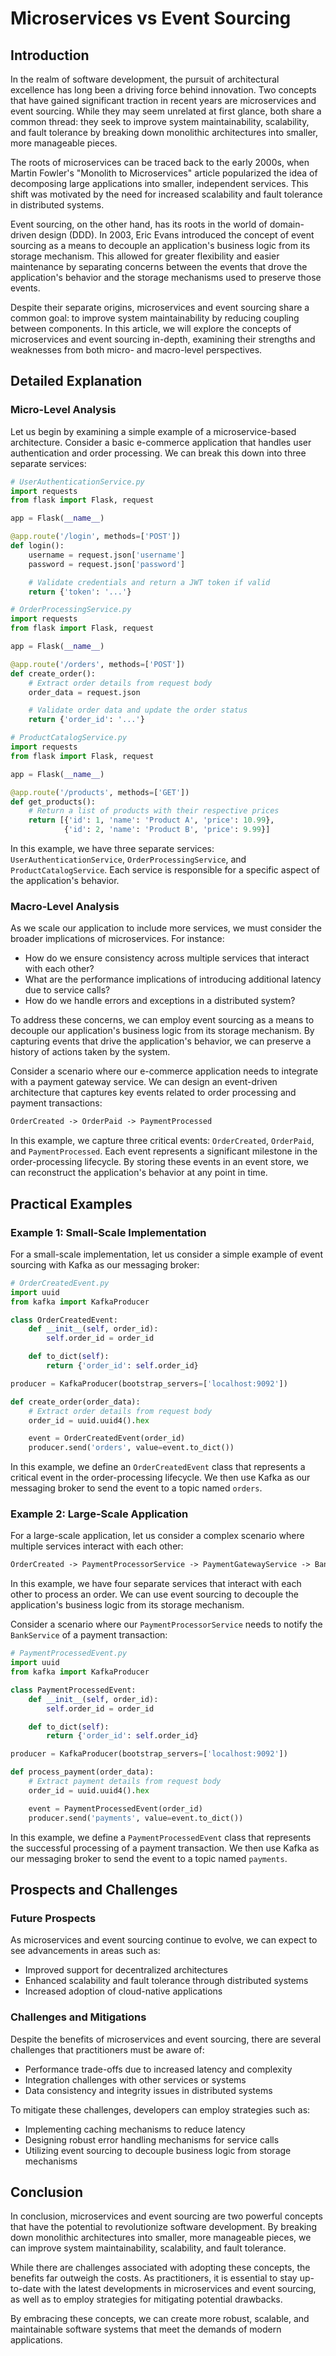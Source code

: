 # Microservices vs Event Sourcing
## Introduction

In the realm of software development, the pursuit of architectural excellence has long been a driving force behind innovation. Two concepts that have gained significant traction in recent years are microservices and event sourcing. While they may seem unrelated at first glance, both share a common thread: they seek to improve system maintainability, scalability, and fault tolerance by breaking down monolithic architectures into smaller, more manageable pieces.

The roots of microservices can be traced back to the early 2000s, when Martin Fowler's "Monolith to Microservices" article popularized the idea of decomposing large applications into smaller, independent services. This shift was motivated by the need for increased scalability and fault tolerance in distributed systems.

Event sourcing, on the other hand, has its roots in the world of domain-driven design (DDD). In 2003, Eric Evans introduced the concept of event sourcing as a means to decouple an application's business logic from its storage mechanism. This allowed for greater flexibility and easier maintenance by separating concerns between the events that drove the application's behavior and the storage mechanisms used to preserve those events.

Despite their separate origins, microservices and event sourcing share a common goal: to improve system maintainability by reducing coupling between components. In this article, we will explore the concepts of microservices and event sourcing in-depth, examining their strengths and weaknesses from both micro- and macro-level perspectives.

## Detailed Explanation

### Micro-Level Analysis

Let us begin by examining a simple example of a microservice-based architecture. Consider a basic e-commerce application that handles user authentication and order processing. We can break this down into three separate services:

```python
# UserAuthenticationService.py
import requests
from flask import Flask, request

app = Flask(__name__)

@app.route('/login', methods=['POST'])
def login():
    username = request.json['username']
    password = request.json['password']

    # Validate credentials and return a JWT token if valid
    return {'token': '...'}

# OrderProcessingService.py
import requests
from flask import Flask, request

app = Flask(__name__)

@app.route('/orders', methods=['POST'])
def create_order():
    # Extract order details from request body
    order_data = request.json

    # Validate order data and update the order status
    return {'order_id': '...'}

# ProductCatalogService.py
import requests
from flask import Flask, request

app = Flask(__name__)

@app.route('/products', methods=['GET'])
def get_products():
    # Return a list of products with their respective prices
    return [{'id': 1, 'name': 'Product A', 'price': 10.99},
            {'id': 2, 'name': 'Product B', 'price': 9.99}]
```

In this example, we have three separate services: `UserAuthenticationService`, `OrderProcessingService`, and `ProductCatalogService`. Each service is responsible for a specific aspect of the application's behavior.

### Macro-Level Analysis

As we scale our application to include more services, we must consider the broader implications of microservices. For instance:

* How do we ensure consistency across multiple services that interact with each other?
* What are the performance implications of introducing additional latency due to service calls?
* How do we handle errors and exceptions in a distributed system?

To address these concerns, we can employ event sourcing as a means to decouple our application's business logic from its storage mechanism. By capturing events that drive the application's behavior, we can preserve a history of actions taken by the system.

Consider a scenario where our e-commerce application needs to integrate with a payment gateway service. We can design an event-driven architecture that captures key events related to order processing and payment transactions:

```markdown
OrderCreated -> OrderPaid -> PaymentProcessed
```

In this example, we capture three critical events: `OrderCreated`, `OrderPaid`, and `PaymentProcessed`. Each event represents a significant milestone in the order-processing lifecycle. By storing these events in an event store, we can reconstruct the application's behavior at any point in time.

## Practical Examples

### Example 1: Small-Scale Implementation

For a small-scale implementation, let us consider a simple example of event sourcing with Kafka as our messaging broker:

```python
# OrderCreatedEvent.py
import uuid
from kafka import KafkaProducer

class OrderCreatedEvent:
    def __init__(self, order_id):
        self.order_id = order_id

    def to_dict(self):
        return {'order_id': self.order_id}

producer = KafkaProducer(bootstrap_servers=['localhost:9092'])

def create_order(order_data):
    # Extract order details from request body
    order_id = uuid.uuid4().hex

    event = OrderCreatedEvent(order_id)
    producer.send('orders', value=event.to_dict())
```

In this example, we define an `OrderCreatedEvent` class that represents a critical event in the order-processing lifecycle. We then use Kafka as our messaging broker to send the event to a topic named `orders`.

### Example 2: Large-Scale Application

For a large-scale application, let us consider a complex scenario where multiple services interact with each other:

```markdown
OrderCreated -> PaymentProcessorService -> PaymentGatewayService -> BankService
```

In this example, we have four separate services that interact with each other to process an order. We can use event sourcing to decouple the application's business logic from its storage mechanism.

Consider a scenario where our `PaymentProcessorService` needs to notify the `BankService` of a payment transaction:

```python
# PaymentProcessedEvent.py
import uuid
from kafka import KafkaProducer

class PaymentProcessedEvent:
    def __init__(self, order_id):
        self.order_id = order_id

    def to_dict(self):
        return {'order_id': self.order_id}

producer = KafkaProducer(bootstrap_servers=['localhost:9092'])

def process_payment(order_data):
    # Extract payment details from request body
    order_id = uuid.uuid4().hex

    event = PaymentProcessedEvent(order_id)
    producer.send('payments', value=event.to_dict())
```

In this example, we define a `PaymentProcessedEvent` class that represents the successful processing of a payment transaction. We then use Kafka as our messaging broker to send the event to a topic named `payments`.

## Prospects and Challenges

### Future Prospects

As microservices and event sourcing continue to evolve, we can expect to see advancements in areas such as:

* Improved support for decentralized architectures
* Enhanced scalability and fault tolerance through distributed systems
* Increased adoption of cloud-native applications

### Challenges and Mitigations

Despite the benefits of microservices and event sourcing, there are several challenges that practitioners must be aware of:

* Performance trade-offs due to increased latency and complexity
* Integration challenges with other services or systems
* Data consistency and integrity issues in distributed systems

To mitigate these challenges, developers can employ strategies such as:

* Implementing caching mechanisms to reduce latency
* Designing robust error handling mechanisms for service calls
* Utilizing event sourcing to decouple business logic from storage mechanisms

## Conclusion

In conclusion, microservices and event sourcing are two powerful concepts that have the potential to revolutionize software development. By breaking down monolithic architectures into smaller, more manageable pieces, we can improve system maintainability, scalability, and fault tolerance.

While there are challenges associated with adopting these concepts, the benefits far outweigh the costs. As practitioners, it is essential to stay up-to-date with the latest developments in microservices and event sourcing, as well as to employ strategies for mitigating potential drawbacks.

By embracing these concepts, we can create more robust, scalable, and maintainable software systems that meet the demands of modern applications.
